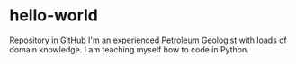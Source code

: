 # hello-world
Repository in GitHub
I'm an experienced Petroleum Geologist with loads of domain knowledge. I am teaching myself how to code in Python.
